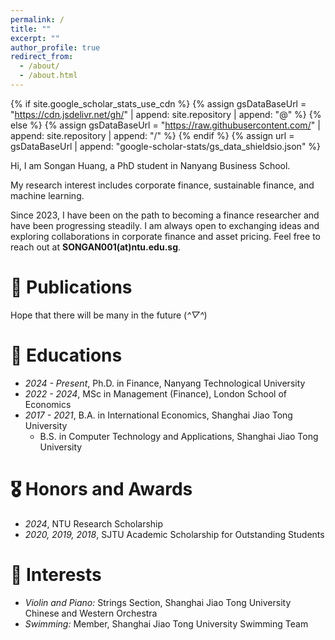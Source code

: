 ```yaml
---
permalink: /
title: ""
excerpt: ""
author_profile: true
redirect_from: 
  - /about/
  - /about.html
---
```


{% if site.google_scholar_stats_use_cdn %}
{% assign gsDataBaseUrl = "https://cdn.jsdelivr.net/gh/" | append: site.repository | append: "@" %}
{% else %}
{% assign gsDataBaseUrl = "https://raw.githubusercontent.com/" | append: site.repository | append: "/" %}
{% endif %}
{% assign url = gsDataBaseUrl | append: "google-scholar-stats/gs_data_shieldsio.json" %}

<span class='anchor' id='about-me'></span>

Hi, I am Songan Huang, a PhD student in Nanyang Business School.

My research interest includes corporate finance, sustainable finance, and machine learning.

Since 2023, I have been on the path to becoming a finance researcher and have been progressing steadily. I am always open to exchanging ideas and exploring collaborations in corporate finance and asset pricing. Feel free to reach out at **SONGAN001(at)ntu.edu.sg**.



# 📝 Publications 

Hope that there will be many in the future (*^▽^*) 




# 📖 Educations
- *2024 - Present*, Ph.D. in Finance, Nanyang Technological University
- *2022 - 2024*, MSc in Management (Finance), London School of Economics
- *2017 - 2021*, B.A. in International Economics, Shanghai Jiao Tong University
  - B.S. in Computer Technology and Applications, Shanghai Jiao Tong University



# 🎖 Honors and Awards
- *2024*, NTU Research Scholarship
- *2020, 2019, 2018*, SJTU Academic Scholarship for Outstanding Students



# 💬 Interests
- *Violin and Piano:* Strings Section, Shanghai Jiao Tong University Chinese and Western Orchestra
- *Swimming:* Member, Shanghai Jiao Tong University Swimming Team

